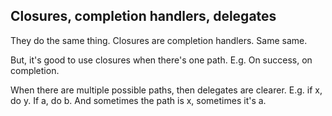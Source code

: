 ## Closures, completion handlers, delegates

They do the same thing.
Closures are completion handlers. Same same.

But, it's good to use closures when there's one path. E.g. On success, on completion.

When there are multiple possible paths, then delegates are clearer.
E.g. if x, do y. If a, do b. And sometimes the path is x, sometimes it's a.